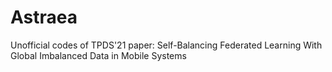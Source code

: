 # Astraea
Unofficial codes of TPDS'21 paper: Self-Balancing Federated Learning With Global Imbalanced Data in Mobile Systems
